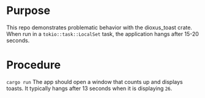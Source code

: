 # Purpose
This repo demonstrates problematic behavior with the dioxus_toast crate.  
When run in a `tokio::task::LocalSet` task, the application hangs after 15-20 seconds.

# Procedure
`cargo run`
The app should open a window that counts up and displays toasts. It typically hangs after 13 seconds when it is displaying `26`.